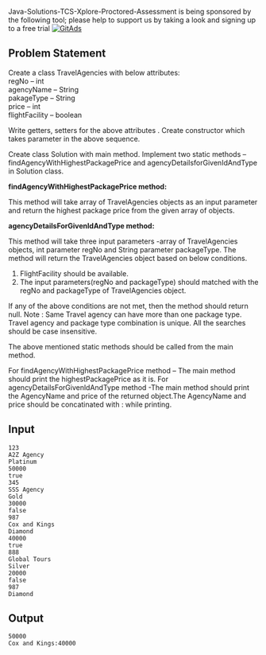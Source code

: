 Java-Solutions-TCS-Xplore-Proctored-Assessment is being sponsored by the following tool; please help to support us by taking a look and signing up to a free trial
<a href="https://tracking.gitads.io/?repo=Java-Solutions-TCS-Xplore-Proctored-Assessment"><img src="https://images.gitads.io/Java-Solutions-TCS-Xplore-Proctored-Assessment" alt="GitAds"/></a>

## Problem Statement

Create a class TravelAgencies with below attributes:\
regNo – int\
agencyName – String\
pakageType – String\
price – int\
flightFacility – boolean

Write getters, setters for the above attributes . Create constructor which takes parameter in the above sequence.

Create class Solution with main method. Implement two static methods – findAgencyWithHighestPackagePrice and agencyDetailsforGivenIdAndType in Solution class.

**findAgencyWithHighestPackagePrice method:**

This method will take array of TravelAgencies objects as an input parameter and return the highest package price from the given array of objects.

**agencyDetailsForGivenldAndType method:**

This method will take three input parameters -array of TravelAgencies objects, int parameter regNo and String parameter packageType. The method will return the TravelAgencies object based on below conditions.

1. FlightFacility should be available.
2. The input parameters(regNo and packageType) should matched with the regNo and packageType of TravelAgencies object.

If any of the above conditions are not met, then the method should return null.
Note : Same Travel agency can have more than one package type. Travel agency and package type combination is unique. All the searches should be case insensitive.

The above mentioned static methods should be called from the main method.

For findAgencyWithHighestPackagePrice method – The main method should print the highestPackagePrice as it is.
For agencyDetailsForGivenldAndType method -The main method should print the AgencyName and price of the returned object.The AgencyName and price should be concatinated with : while printing.

## Input

    123
    A2Z Agency
    Platinum
    50000
    true
    345
    SSS Agency
    Gold
    30000
    false
    987
    Cox and Kings
    Diamond
    40000
    true
    888
    Global Tours
    Silver
    20000
    false
    987
    Diamond

## Output

    50000
    Cox and Kings:40000
